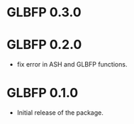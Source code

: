# GLBFP 0.3.0

# GLBFP 0.2.0
* fix error in ASH and GLBFP functions. 

# GLBFP 0.1.0
* Initial release of the package.

